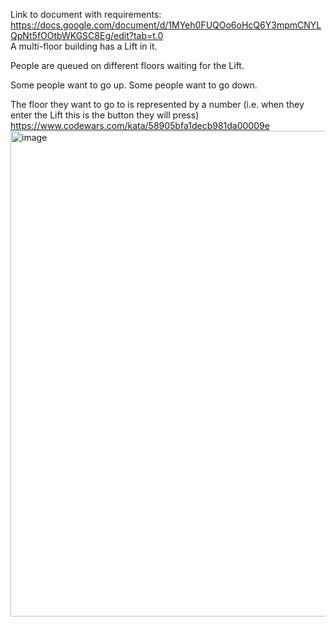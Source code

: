 Link to document with
requirements: https://docs.google.com/document/d/1MYeh0FUQOo6oHcQ6Y3mpmCNYLQpNt5fOOtbWKGSC8Eg/edit?tab=t.0    
A multi-floor building has a Lift in it.

People are queued on different floors waiting for the Lift.

Some people want to go up. Some people want to go down.

The floor they want to go to is represented by a number (i.e. when they enter the Lift this is the button they will
press)
https://www.codewars.com/kata/58905bfa1decb981da00009e
<img width="777" alt="image" src="https://github.com/user-attachments/assets/8919a5a4-f0e3-4b6f-bd7c-9998ff798b8e">
